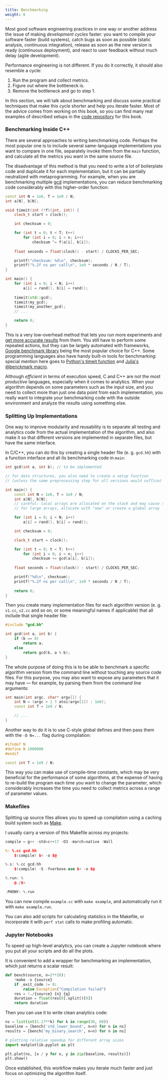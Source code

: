 ```yaml
---
title: Benchmarking
weight: 6
---
```


Most good software engineering practices in one way or another address the issue of making *development cycles* faster: you want to compile your software faster (build systems), catch bugs as soon as possible (static analysis, continuous integration), release as soon as the new version is ready (continuous deployment), and react to user feedback without much delay (agile development).

Performance engineering is not different. If you do it correctly, it should also resemble a cycle:

1. Run the program and collect metrics.
2. Figure out where the bottleneck is.
3. Remove the bottleneck and go to step 1.

In this section, we will talk about benchmarking and discuss some practical techniques that make this cycle shorter and help you iterate faster. Most of the advice comes from working on this book, so you can find many real examples of described setups in the [code repository](https://github.com/sslotin/ahm-code) for this book.

### Benchmarking Inside C++

There are several approaches to writing benchmarking code. Perhaps the most popular one is to include several same-language implementations you want to compare in one file, separately invoke them from the `main` function, and calculate all the metrics you want in the same source file.

The disadvantage of this method is that you need to write a lot of boilerplate code and duplicate it for each implementation, but it can be partially neutralized with metaprogramming. For example, when you are benchmarking multiple [gcd](/hpc/algorithms/gcd) implementations, you can reduce benchmarking code considerably with this higher-order function:

```c++
const int N = 1e6, T = 1e9 / N;
int a[N], b[N];

void timeit(int (*f)(int, int)) {
    clock_t start = clock();

    int checksum = 0;

    for (int t = 0; t < T; t++)
        for (int i = 0; i < n; i++)
            checksum ^= f(a[i], b[i]);
    
    float seconds = float(clock() - start) / CLOCKS_PER_SEC;

    printf("checksum: %d\n", checksum);
    printf("%.2f ns per call\n", 1e9 * seconds / N / T);
}

int main() {
    for (int i = 0; i < N; i++)
        a[i] = rand(), b[i] = rand();
    
    timeit(std::gcd);
    timeit(my_gcd);
    timeit(my_another_gcd);
    // ...

    return 0;
}
```

This is a very low-overhead method that lets you run more experiments and [get more accurate results](../noise) from them. You still have to perform some repeated actions, but they can be largely automated with frameworks, [Google benchmark library](https://github.com/google/benchmark) being the most popular choice for C++. Some programming languages also have handy built-in tools for benchmarking: special mention here goes to [Python's timeit function](https://docs.python.org/3/library/timeit.html) and [Julia's @benckmark macro](https://github.com/JuliaCI/BenchmarkTools.jl).

Although *efficient* in terms of execution speed, C and C++ are not the most *productive* languages, especially when it comes to analytics. When your algorithm depends on some parameters such as the input size, and you need to collect more than just one data point from each implementation, you really want to integrate your benchmarking code with the outside environment and analyze the results using something else.

### Splitting Up Implementations

One way to improve modularity and reusability is to separate all testing and analytics code from the actual implementation of the algorithm, and also make it so that different versions are implemented in separate files, but have the same interface.

In C/C++, you can do this by creating a single header file (e. g. `gcd.hh`) with a function interface and all its benchmarking code in `main`:

```c++
int gcd(int a, int b); // to be implemented

// for data structures, you also need to create a setup function
// (unless the same preprocessing step for all versions would suffice)

int main() {
    const int N = 1e6, T = 1e9 / N;
    int a[N], b[N];
    // careful: local arrays are allocated on the stack and may cause stack overflow
    // for large arrays, allocate with "new" or create a global array

    for (int i = 0; i < N; i++)
        a[i] = rand(), b[i] = rand();

    int checksum = 0;

    clock_t start = clock();

    for (int t = 0; t < T; t++)
        for (int i = 0; i < n; i++)
            checksum += gcd(a[i], b[i]);
    
    float seconds = float(clock() - start) / CLOCKS_PER_SEC;

    printf("%d\n", checksum);
    printf("%.2f ns per call\n", 1e9 * seconds / N / T);
    
    return 0;
}
```

Then you create many implementation files for each algorithm version (e. g. `v1.cc`, `v2.cc` and so on, or some meaningful names if applicable) that all include that single header file:

```c++
#include "gcd.hh"

int gcd(int a, int b) {
    if (b == 0)
        return a;
    else
        return gcd(b, a % b);
}
```

The whole purpose of doing this is to be able to benchmark a specific algorithm version from the command line without touching any source code files. For this purpose, you may also want to expose any parameters that it may have — for example, by parsing them from the command line arguments:

```c++
int main(int argc, char* argv[]) {
    int N = (argc > 1 ? atoi(argv[1]) : 1e6);
    const int T = 1e9 / N;

    // ...
}
```

Another way to do it is to use C-style global defines and then pass them with the `-D N=...` flag during compilation:

```c++
#ifndef N
#define N 1000000
#endif

const int T = 1e9 / N;
```

This way you can make use of compile-time constants, which may be very beneficial for the performance of some algorithms, at the expense of having to re-build the program each time you want to change the parameter, which considerably increases the time you need to collect metrics across a range of parameter values.

### Makefiles

<!-- TODO -->

Splitting up source files allows you to speed up compilation using a caching build system such as [Make](https://en.wikipedia.org/wiki/Make_(software)).

I usually carry a version of this Makefile across my projects:

```c++
compile = g++ -std=c++17 -O3 -march=native -Wall

%: %.cc gcd.hh
	$(compile) $< -o $@ 

%.s: %.cc gcd.hh
	$(compile) -S -fverbose-asm $< -o $@

%.run: %
	@./$<

.PHONY: %.run
```

You can now compile `example.cc` with `make example`, and automatically run it with `make example.run`. 

You can also add scripts for calculating statistics in the Makefile, or incorporate it with `perf stat` calls to make profiling automatic.

### Jupyter Notebooks

To speed up high-level analytics, you can create a Jupyter notebook where you put all your scripts and do all the plots.

It is convenient to add a wrapper for benchmarking an implementation, which just returns a scalar result:

```python
def bench(source, n=2**20):
    !make -s {source}
    if _exit_code != 0:
        raise Exception("Compilation failed")
    res = !./{source} {n} {q}
    duration = float(res[0].split()[0])
    return duration
```

Then you can use it to write clean analytics code:

```python
ns = list(int(1.17**k) for k in range(30, 60))
baseline = [bench('std_lower_bound', n=n) for n in ns]
results = [bench('my_binary_search', n=n) for n in ns]

# plotting relative speedup for different array sizes
import matplotlib.pyplot as plt

plt.plot(ns, [x / y for x, y in zip(baseline, results)])
plt.show()
```

Once established, this workflow makes you iterate much faster and just focus on optimizing the algorithm itself.
